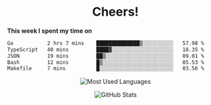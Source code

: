 <h1 align="center">Cheers!</h1>

**This week I spent my time on**
<!--START_SECTION:waka-->

```txt
Go           2 hrs 7 mins    ██████████████▒░░░░░░░░░░   57.98 %
TypeScript   40 mins         ████▓░░░░░░░░░░░░░░░░░░░░   18.35 %
JSON         19 mins         ██▒░░░░░░░░░░░░░░░░░░░░░░   09.01 %
Bash         12 mins         █▒░░░░░░░░░░░░░░░░░░░░░░░   05.53 %
Makefile     7 mins          █░░░░░░░░░░░░░░░░░░░░░░░░   03.56 %
```

<!--END_SECTION:waka-->

<p align="center"><img src="https://github-readme-stats.vercel.app/api/top-langs/?username=thnkrn&layout=compact&hide=html&theme=tokyonight" alt="Most Used Languages" /></p>

<p align="center"><img src="https://github-readme-stats.vercel.app/api?username=thnkrn&show_icons=true&count_private=true&theme=tokyonight&show=reviews&hide_rank=false&rank_icon=github" alt="GitHub Stats" /></p>

<!-- <p align="center"><a href="https://wakatime.com"><img src="https://wakatime.com/share/@thnkrn/40092326-d1bd-471b-89da-9a7c63939402.png" /></p>
 -->
